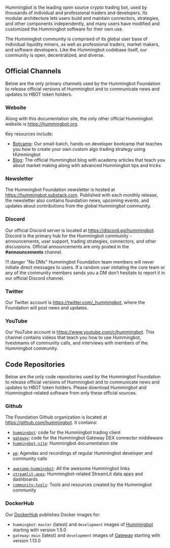 Hummingbot is the leading open source crypto trading bot, used by thousands of individual and professional traders and developers. Its modular architecture lets users build and maintain connectors, strategies, and other components independently, and many users have modified and customized the Hummingbot software for their own use.

The Hummingbot community is comprised of its global user base of individual liquidity miners, as well as professional traders, market makers, and software developers. Like the Hummingbot codebase itself, our community is open, decentralized, and diverse.

## Official Channels

Below are the only primary channels used by the Hummingbot Foundation to release official versions of Hummingbot and to communicate news and updates to HBOT token holders.

### Website

Along with this documentation site, the only other official Hummingbot website is https://hummingbot.org. 

Key resources include:

* [Botcamp](https://hummingbot.org/botcamp): Our small-batch, hands-on developer bootcamp that teaches you how to create your own custom algo trading strategy using HUmmingbot
* [Blog](https://blog.hummingbot.org/): The official Hummingbot blog with academy articles that teach you about market making along with advanced Hummingbot tips and tricks

### Newsletter

The Hummingbot Foundation newsletter is hosted at <https://hummingbot.substack.com>. Published with each monthly release, the newsletter also contains foundation news, upcoming events, and updates about contributions from the global Hummingbot community.

### Discord

Our official Discord server is located at <https://discord.gg/hummingbot>. Discord is the primary hub for the Hummingbot community - announcements, user support, trading strategies, connectors, and other discussions. Official announcements are only posted in the **#announcements** channel.

!!! danger "No DMs"
    Hummingbot Foundation team members will never initiate direct messages to users. If a random user imitating the core team or any of the community members sends you a DM don't hesitate to report it in our official Discord channel.

### Twitter

Our Twitter account is <https://twitter.com/_hummingbot>, where the Foundation will post news and updates.

### YouTube

Our YouTube account is <https://www.youtube.com/c/hummingbot>. This channel contains videos that teach you how to use Hummingbot, livestreams of community calls, and interviews with members of the Hummingbot community.

## Code Repositories

Below are the only code repositories used by the Hummingbot Foundation to release official versions of Hummingbot and to communicate news and updates to HBOT token holders. Please download Hummingbot and Hummingbot-related software from only these official sources.

### Github

The Foundation Github organization is located at <https://github.com/hummingbot>. It contains:

* [`hummingbot`](https://github.com/hummingbot/hummingbot): code for the Hummingbot trading client
* [`gateway`](https://github.com/hummingbot/gateway): code for the Hummingbot Gateway DEX connector middleware
* [`hummingbot-site`](https://github.com/hummingbot/hummingbot-site): Hummingbot documentation site
- [`pm`](https://github.com/hummingbot/pm): Agendas and recordings of regular Hummingbot developer and community calls
* [`awesome-hummingbot`](https://github.com/hummingbot/awesome-hummingbot): All the awesome Hummingbot links
* [`streamlit-apps`](https://github.com/hummingbot/streamlit-apps): Hummingbot-related StreamLit data apps and dashboards
* [`community-tools`](https://github.com/hummingbot/community-tools): Tools and resources created by the Hummingbot community

### DockerHub

Our [DockerHub](https://hub.docker.com/r/hummingbot/) publishes Docker images for:

  * `hummingbot`: `master` (latest) and `development` images of [Hummingbot](https://github.com/hummingbot/hummingbot) starting with version 1.5.0
  * `gateway`: `main` (latest) and `development` images of [Gateway](https://github.com/hummingbot/gateway) starting with version 1.13.0
